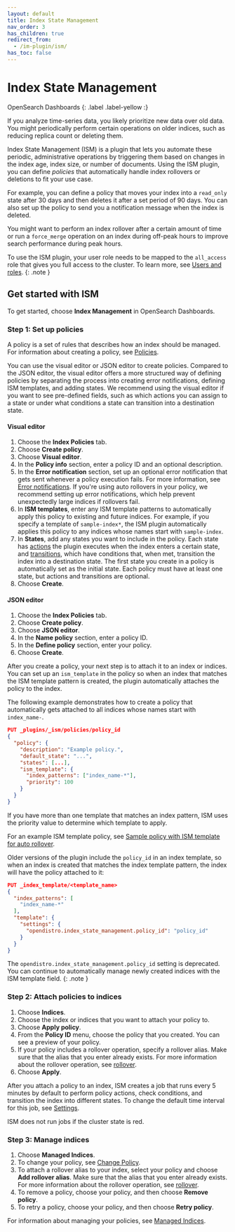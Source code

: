 ```yaml
---
layout: default
title: Index State Management
nav_order: 3
has_children: true
redirect_from:
  - /im-plugin/ism/
has_toc: false
---
```


# Index State Management
OpenSearch Dashboards
{: .label .label-yellow :}

If you analyze time-series data, you likely prioritize new data over old data. You might periodically perform certain operations on older indices, such as reducing replica count or deleting them.

Index State Management (ISM) is a plugin that lets you automate these periodic, administrative operations by triggering them based on changes in the index age, index size, or number of documents. Using the ISM plugin, you can define *policies* that automatically handle index rollovers or deletions to fit your use case.

For example, you can define a policy that moves your index into a `read_only` state after 30 days and then deletes it after a set period of 90 days. You can also set up the policy to send you a notification message when the index is deleted.

You might want to perform an index rollover after a certain amount of time or run a `force_merge` operation on an index during off-peak hours to improve search performance during peak hours.

To use the ISM plugin, your user role needs to be mapped to the `all_access` role that gives you full access to the cluster. To learn more, see [Users and roles]({{site.url}}{{site.baseurl}}/security-plugin/access-control/users-roles/).
{: .note }

## Get started with ISM

To get started, choose **Index Management** in OpenSearch Dashboards.

### Step 1: Set up policies

A policy is a set of rules that describes how an index should be managed. For information about creating a policy, see [Policies]({{site.url}}{{site.baseurl}}/im-plugin/ism/policies/).

You can use the visual editor or JSON editor to create policies. Compared to the JSON editor, the visual editor offers a more structured way of defining policies by separating the process into creating error notifications, defining ISM templates, and adding states. We recommend using the visual editor if you want to see pre-defined fields, such as which actions you can assign to a state or under what conditions a state can transition into a destination state.

#### Visual editor

1. Choose the **Index Policies** tab.
2. Choose **Create policy**.
3. Choose **Visual editor**.
4. In the **Policy info** section, enter a policy ID and an optional description.
5. In the **Error notification** section, set up an optional error notification that gets sent whenever a policy execution fails. For more information, see [Error notifications]({{site.url}}{{site.baseurl}}/im-plugin/ism/policies#error-notifications). If you're using auto rollovers in your policy, we recommend setting up error notifications, which help prevent unexpectedly large indices if rollovers fail. 
6. In **ISM templates**, enter any ISM template patterns to automatically apply this policy to existing and future indices. For example, if you specify a template of `sample-index*`, the ISM plugin automatically applies this policy to any indices whose names start with `sample-index`.
7. In **States**, add any states you want to include in the policy. Each state has [actions]({{site.url}}{{site.baseurl}}/im-plugin/ism/policies/#actions) the plugin executes when the index enters a certain state, and [transitions]({{site.url}}{{site.baseurl}}/im-plugin/ism/policies/#transitions), which have conditions that, when met, transition the index into a destination state. The first state you create in a policy is automatically set as the initial state. Each policy must have at least one state, but actions and transitions are optional.
8. Choose **Create**.


#### JSON editor

1. Choose the **Index Policies** tab.
2. Choose **Create policy**.
3. Choose **JSON editor**.
4. In the **Name policy** section, enter a policy ID.
5. In the **Define policy** section, enter your policy.
6. Choose **Create**.

After you create a policy, your next step is to attach it to an index or indices.
You can set up an `ism_template` in the policy so when an index that matches the ISM template pattern is created, the plugin automatically attaches the policy to the index.

The following example demonstrates how to create a policy that automatically gets attached to all indices whose names start with `index_name-`.

```json
PUT _plugins/_ism/policies/policy_id
{
  "policy": {
    "description": "Example policy.",
    "default_state": "...",
    "states": [...],
    "ism_template": {
      "index_patterns": ["index_name-*"],
      "priority": 100
    }
  }
}
```

If you have more than one template that matches an index pattern, ISM uses the priority value to determine which template to apply.

For an example ISM template policy, see [Sample policy with ISM template for auto rollover]({{site.url}}{{site.baseurl}}/im-plugin/ism/policies#sample-policy-with-ism-template-for-auto-rollover).

Older versions of the plugin include the `policy_id` in an index template, so when an index is created that matches the index template pattern, the index will have the policy attached to it:

```json
PUT _index_template/<template_name>
{
  "index_patterns": [
    "index_name-*"
  ],
  "template": {
    "settings": {
      "opendistro.index_state_management.policy_id": "policy_id"
    }
  }
}
```

The `opendistro.index_state_management.policy_id` setting is deprecated. You can continue to automatically manage newly created indices with the ISM template field.
{: .note }

### Step 2: Attach policies to indices

1. Choose **Indices**.
2. Choose the index or indices that you want to attach your policy to.
3. Choose **Apply policy**.
4. From the **Policy ID** menu, choose the policy that you created.
You can see a preview of your policy.
5. If your policy includes a rollover operation, specify a rollover alias.
Make sure that the alias that you enter already exists. For more information about the rollover operation, see [rollover]({{site.url}}{{site.baseurl}}/im-plugin/ism/policies#rollover).
6. Choose **Apply**.

After you attach a policy to an index, ISM creates a job that runs every 5 minutes by default to perform policy actions, check conditions, and transition the index into different states. To change the default time interval for this job, see [Settings]({{site.url}}{{site.baseurl}}/im-plugin/ism/settings/).

ISM does not run jobs if the cluster state is red.

### Step 3: Manage indices

1. Choose **Managed Indices**.
2. To change your policy, see [Change Policy]({{site.url}}{{site.baseurl}}/im-plugin/ism/managedindices#change-policy).
3. To attach a rollover alias to your index, select your policy and choose **Add rollover alias**.
Make sure that the alias that you enter already exists. For more information about the rollover operation, see [rollover]({{site.url}}{{site.baseurl}}/im-plugin/ism/policies#rollover).
4. To remove a policy, choose your policy, and then choose **Remove policy**.
5. To retry a policy, choose your policy, and then choose **Retry policy**.

For information about managing your policies, see [Managed Indices]({{site.url}}{{site.baseurl}}/im-plugin/ism/managedindices/).
